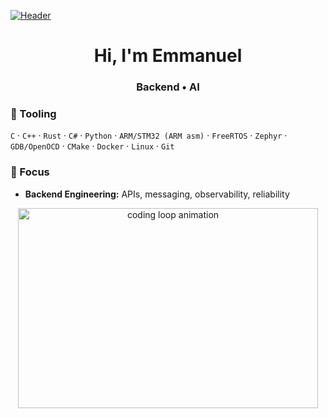 [![Header](https://giffiles.alphacoders.com/212/212812.gif)](https://emmanuelepp.com/)

<h1 align="center">Hi, I'm Emmanuel</h1>
<h3 align="center"> Backend • AI</h3>

### 🔧 Tooling
`C` · `C++` · `Rust` · `C#` · `Python` · `ARM/STM32 (ARM asm)` · `FreeRTOS` · `Zephyr` · `GDB/OpenOCD` · `CMake` · `Docker` · `Linux` · `Git`

### 🎯 Focus
- **Backend Engineering:** APIs, messaging, observability, reliability  

<p align="center">
  <img src="https://animesher.com/orig/2/204/2045/20456/animesher.com_gif-ghost-in-the-shell-coding-2045678.gif"
       alt="coding loop animation" width="480" height="320">
</p>
